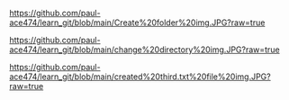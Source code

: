 https://github.com/paul-ace474/learn_git/blob/main/Create%20folder%20img.JPG?raw=true

https://github.com/paul-ace474/learn_git/blob/main/change%20directory%20img.JPG?raw=true

https://github.com/paul-ace474/learn_git/blob/main/created%20third.txt%20file%20img.JPG?raw=true
